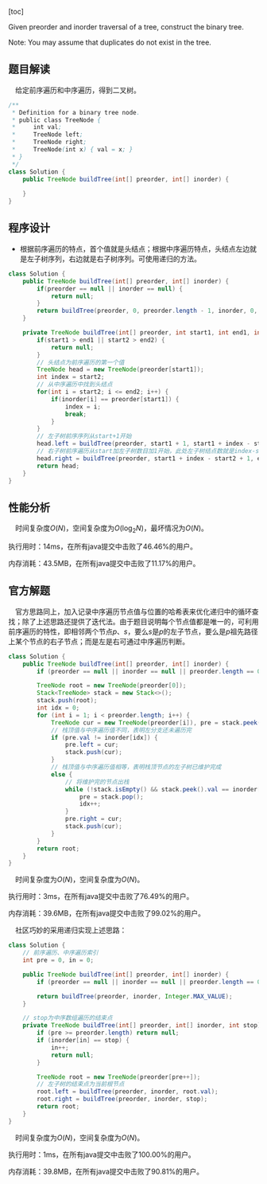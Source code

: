 [toc]

Given preorder and inorder traversal of a tree, construct the binary tree.

Note:
You may assume that duplicates do not exist in the tree.



## 题目解读

&emsp;给定前序遍历和中序遍历，得到二叉树。

```java
/**
 * Definition for a binary tree node.
 * public class TreeNode {
 *     int val;
 *     TreeNode left;
 *     TreeNode right;
 *     TreeNode(int x) { val = x; }
 * }
 */
class Solution {
    public TreeNode buildTree(int[] preorder, int[] inorder) {
        
    }
}
```

## 程序设计

* 根据前序遍历的特点，首个值就是头结点；根据中序遍历特点，头结点左边就是左子树序列，右边就是右子树序列。可使用递归的方法。

```java
class Solution {
    public TreeNode buildTree(int[] preorder, int[] inorder) {
        if(preorder == null || inorder == null) {
            return null;
        }
        return buildTree(preorder, 0, preorder.length - 1, inorder, 0, inorder.length - 1);
    }

    private TreeNode buildTree(int[] preorder, int start1, int end1, int[] inorder, int start2, int end2) {
        if(start1 > end1 || start2 > end2) {
            return null;
        }
        // 头结点为前序遍历的第一个值
        TreeNode head = new TreeNode(preorder[start1]);
        int index = start2;
        // 从中序遍历中找到头结点
        for(int i = start2; i <= end2; i++) {
            if(inorder[i] == preorder[start1]) {
                index = i;
                break;
            }
        }
        // 左子树前序序列从start+1开始
        head.left = buildTree(preorder, start1 + 1, start1 + index - start2, inorder, start2, index - 1);
        // 右子树前序遍历从start加左子树数目加1开始，此处左子树结点数就是index-start2
        head.right = buildTree(preorder, start1 + index - start2 + 1, end1, inorder, index + 1, end2);
        return head;
    }
}
```

## 性能分析

&emsp;时间复杂度$O(N)$，空间复杂度为$O(\log_2N)$，最坏情况为$O(N)$。

执行用时：14ms，在所有java提交中击败了46.46%的用户。

内存消耗：43.5MB，在所有java提交中击败了11.17%的用户。

## 官方解题

&emsp;官方思路同上，加入记录中序遍历节点值与位置的哈希表来优化递归中的循环查找；除了上述思路还提供了迭代法。由于题目说明每个节点值都是唯一的，可利用前序遍历的特性，即相邻两个节点$p$、$s$，要么$s$是$p$的左子节点，要么是$p$祖先路径上某个节点的右子节点；而是左是右可通过中序遍历判断。

```java
class Solution {
    public TreeNode buildTree(int[] preorder, int[] inorder) {
        if (preorder == null || inorder == null || preorder.length == 0 || inorder.length == 0) return null;

        TreeNode root = new TreeNode(preorder[0]);
        Stack<TreeNode> stack = new Stack<>();
        stack.push(root);
        int idx = 0;
        for (int i = 1; i < preorder.length; i++) {
            TreeNode cur = new TreeNode(preorder[i]), pre = stack.peek();
            // 栈顶值与中序遍历值不同，表明左分支还未遍历完
            if (pre.val != inorder[idx]) {
                pre.left = cur;
                stack.push(cur);
            } 
            // 栈顶值与中序遍历值相等，表明栈顶节点的左子树已维护完成
            else {
                // 将维护完的节点出栈
                while (!stack.isEmpty() && stack.peek().val == inorder[idx]) {
                    pre = stack.pop();
                    idx++;
                }
                pre.right = cur;
                stack.push(cur);
            }
        }
        return root;
    }
}
```

&emsp;时间复杂度为$O(N)$，空间复杂度为$O(N)$。

执行用时：3ms，在所有java提交中击败了76.49%的用户。

内存消耗：39.6MB，在所有java提交中击败了99.02%的用户。

&emsp;社区巧妙的采用递归实现上述思路：

```java
class Solution {
    // 前序遍历、中序遍历索引
    int pre = 0, in = 0;

    public TreeNode buildTree(int[] preorder, int[] inorder) {
        if (preorder == null || inorder == null || preorder.length == 0 || inorder.length == 0) return null;

        return buildTree(preorder, inorder, Integer.MAX_VALUE);
    }

    // stop为中序数组遍历的结束点
    private TreeNode buildTree(int[] preorder, int[] inorder, int stop) {
        if (pre >= preorder.length) return null;
        if (inorder[in] == stop) {
            in++;
            return null;
        }

        TreeNode root = new TreeNode(preorder[pre++]);
        // 左子树的结束点为当前根节点
        root.left = buildTree(preorder, inorder, root.val);
        root.right = buildTree(preorder, inorder, stop);
        return root;
    }
}
```

&emsp;时间复杂度为$O(N)$，空间复杂度为$O(N)$。

执行用时：1ms，在所有java提交中击败了100.00%的用户。

内存消耗：39.8MB，在所有java提交中击败了90.81%的用户。